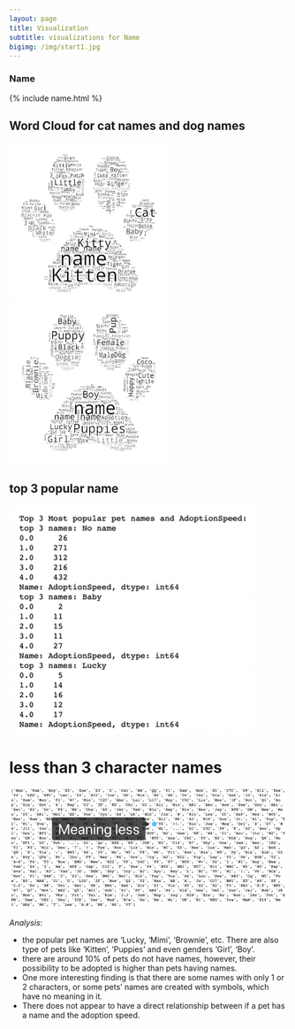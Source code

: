 ```yaml
---
layout: page
title: Visualization
subtitle: visualizations for Name
bigimg: /img/start1.jpg
---
```


### Name

{% include name.html %}

## Word Cloud for cat names and dog names

![cat word cloud](/img/cat.png)
![dog word cloud](/img/dog.png)

## top 3 popular name

![popular name](/img/popular-name.png)

# less than 3 character names

![less than three character names](/img/name.png)

*Analysis:*
* the popular pet names are ‘Lucky, ‘Mimi’, ‘Brownie’, etc. There are also type of pets like ‘Kitten’, ‘Puppies’ and even genders ‘Girl’, ‘Boy’.
* there are around 10% of pets do not have names, however, their possibility to be adopted is higher than pets having names. 
* One more interesting finding is that there are some names with only 1 or 2 characters, or some pets’ names are created with symbols, which have no meaning in it. 
* There does not appear to have a direct relationship between if a pet has a name and the adoption speed.

